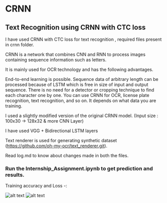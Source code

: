 # CRNN

## Text Recognition using CRNN with CTC loss

I have used CRNN with CTC loss for text recognition , required files present in crnn folder.

CRNN is a network that combines CNN and RNN to process images containing sequence information such as letters.

It is mainly used for OCR technology and has the following advantages.

End-to-end learning is possible.
Sequence data of arbitrary length can be processed because of LSTM which is free in size of input and output sequence.
There is no need for a detector or cropping technique to find each character one by one.
You can use CRNN for OCR, license plate recognition, text recognition, and so on. It depends on what data you are training.

I used a slightly modified version of the original CRNN model. (Input size : 100x30 -> 128x32 & more CNN Layer)

I have used VGG + Bidirectional LSTM layers

Text renderer is used for generating synthetic dataset (https://github.com/oh-my-ocr/text_renderer.git).

Read log.md to know about changes made in both the files.

### Run the Internship_Assignment.ipynb to get prediction and results.

Training accuracy and Loss -:

![alt text](https://github.com/sanyam83/sanyam_suri_9582061144-IITB-Assignment-Jul-Dec2020-Batch2/blob/train/download%20(1).png?raw=true)
![alt text](https://github.com/sanyam83/sanyam_suri_9582061144-IITB-Assignment-Jul-Dec2020-Batch2/blob/train/download.png?raw=true)
